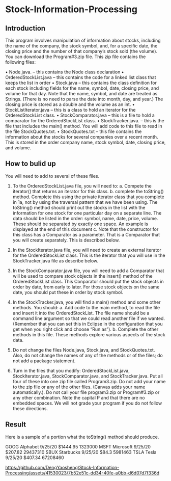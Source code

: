 # Stock-Information-Processing

## Introduction
This program involves manipulation of information about stocks, including the name of the company, the stock symbol, and, for a specific date, the closing price and the number of that company’s stock sold (the volume). You can download the Program#3.zip file. This zip file contains the following files:

•	Node.java. – this contains the Node class declaration
•	OrderedStockList.java – this contains the code for a linked list class that keeps the list in order
•	Stock.java – this contains the class definition for each stock including fields for the name, symbol, date, closing price, and volume for that day. Note that the name, symbol, and date are treated as Strings. (There is no need to parse the date into month, day, and year.) The closing price is stored as a double and the volume as an int.
•	StockListIterator.java – this is a class to hold an iterator for the OrderedStockList class.
•	StockComparator.java – this is a file to hold a comparator for the OrderedStockList class.
•	StockTracker.java. – this is the file that includes the main() method. You will add code to this file to read in the file StockQuotes.txt.
•	StockQuotes.txt – this file contains the information about the stocks for several companies over a recent month. This is stored in the order company name, stock symbol, date, closing price, and volume.

## How to bulid up
You will need to add to several of these files.
1.	To the OrderedStockList.java file, you will need to:
a.	Compete the iterator() that returns an iterator for this class.
b.	complete the toString() method. Complete this using the private iterator class that you complete in 1a, not by using the traversal pattern that we have been using. The toString() method should print out the stocks in the list with the information for one stock for one particular day on a separate line. The data should be listed in the order: symbol, name, date, price, volume. These should be separated by exactly one space. An example is displayed at the end of this document
c.	Note that the constructor for this class has a Comparator as a parameter. That is a Comparator that you will create separately. This is described below.
2.	In the StockIterator.java file, you will need to create an external iterator for the OrderedStockList class. This is the iterator that you will use in the StockTracker.java file as describe below.
3.	In the StockComparator.java file, you will need to add a Comparator that will be used to compare stock objects in the insert() method of the OrderedStockList class. This Conparator should put the stock objects in order by date, from early to later. For those stock objects on the same date, you should put these in order by stock symbol.
 
4.	In the StockTracker.java, you will find a main() method and some other methods. You should:
a.	Add code to the main method, to read the file and insert it into the OrderedStockList. The file name should be a command line argument so that we could read another file if we wanted. (Remember that you can set this in Eclipse in the configuration that you get when you right click and choose “Run as”).
b.	Complete the other methods in this file. These methods explore various aspects of the stock data.
5.	Do not change the files Node.java, Stock.java, and StockQuotes.txt. Also, do not change the names of any of the methods or of the files; do not add a package statement.
6.	Turn in the files that you modify: OrderedStockList.java, StockIterator.java, StockComparator.java, and StockTracker.java. Put all four of these into one zip file called Program3.zip. Do not add your name to the zip file or any of the other files. (Canvas adds your name automatically.). Do not call your file program3.zip or Program#3.zip or any other combination. Note the capital P and that there are no embedded spaces. We will not grade your program if you do not follow these directions.

## Result
Here is a sample of a portion what the toString() method should produce.

GOOG Alphabet 9/25/20 $1444.95 1323000
MSFT Microsoft 9/25/20 $207.82 29437310 SBUX Starbucks 9/25/20 $84.3 5981463 TSLA Tesla 9/25/20 $407.34 67208460



https://github.com/DengYaosheng/Stock-Information-Processing/assets/41530023/7b52e51c-dd34-40fe-a0bb-d6d07d7f336d






